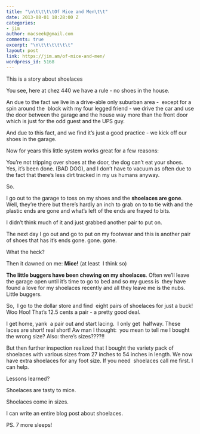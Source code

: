 ```yaml
---
title: "\n\t\t\t\tOf Mice and Men\t\t"
date: 2013-08-01 18:28:00 Z
categories:
- jim
author: macseek@gmail.com
comments: true
excerpt: "\n\t\t\t\t\t\t"
layout: post
link: https://jim.am/of-mice-and-men/
wordpress_id: 5168
---
```


This is a story about shoelaces




You see, here at chez 440 we have a rule - no shoes in the house.




An due to the fact we live in a drive-able only suburban area -  except for a spin around the  block with my four legged friend - we drive the car and use the door between the garage and the house way more than the front door which is just for the odd guest and the UPS guy.




And due to this fact, and we find it’s just a good practice - we kick off our shoes in the garage.




Now for years this little system works great for a few reasons:




You’re not tripping over shoes at the door, the dog can’t eat your shoes. Yes, it’s been done. (BAD DOG), and I don’t have to vacuum as often due to the fact that there’s less dirt tracked in my us humans anyway.




So.




I go out to the garage to toss on my shoes and the **shoelaces are gone**. Well, they’re there but there’s hardly an inch to grab on to to tie with and the plastic ends are gone and what’s left of the ends are frayed to bits.




I didn’t think much of it and just grabbed another pair to put on.




The next day I go out and go to put on my footwear and this is another pair of shoes that has it’s ends gone. gone. gone.




What the heck?




Then it dawned on me: **Mice!** (at least  I think so)




**The little buggers have been chewing on my shoelaces**. Often we’ll leave the garage open until it’s time to go to bed and so my guess is  they have found a love for my shoelaces recently and all they leave me is the nubs. Little buggers.




So,  I go to the dollar store and find  eight pairs of shoelaces for just a buck! Woo Hoo! That’s 12.5 cents a pair - a pretty good deal.




I get home, yank  a pair out and start lacing.  I only get  halfway. These laces are short! real short! Aw man I thought:  you mean to tell me I bought the wrong size? Also: there’s sizes????!!




But then further inspection realized that I bought the variety pack of shoelaces with various sizes from 27 inches to 54 inches in length. We now have extra shoelaces for any foot size. If you need  shoelaces call me first. I can help.




Lessons learned?




Shoelaces are tasty to mice.  

Shoelaces come in sizes.  

I can write an entire blog post about shoelaces.




PS. 7 more sleeps!


		
